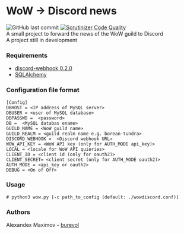 # WoW -> Discord news


![GitHub last commit](https://img.shields.io/github/last-commit/google/skia.svg)
[![Scrutinizer Code Quality](https://scrutinizer-ci.com/g/burevol/wow_discord_news/badges/quality-score.png?b=master)](https://scrutinizer-ci.com/g/burevol/wow_discord_news/?branch=master)  
A small project to forward the news of the WoW guild to Discord  
A project still in development

### Requirements
* [discord-webhook 0.2.0](https://pypi.org/project/discord-webhook/ )
* [SQLAlchemy](https://www.sqlalchemy.org/)  

### Configuration file format  
```
[Config]
DBHOST = <IP address of MySQL server>
DBUSER = <user of MySQL database>
DBPASSWD =  <password>
DB =  <MySQL databas ename>
GUILD_NAME = <WoW guild name>
GUILD_REALM = <guild realm name e.g. borean-tundra>
DISCORD_WEBHOOK =  <Discord webhook URL>
WOW_API_KEY = <WoW API key (only for AUTH_MODE api_key)> 
LOCAL = <locale for WoW API quieries>
CLIENT_ID = <client id (only for oauth2)>
CLIENT_SECRET= <client secret (only for AUTH_MODE oauth2)>
AUTH_MODE = <api_key or oauth2>
DEBUG = <On of Off>
```


### Usage  

```# python3 wow.py [-c path_to_config (default: ./wowdiscord.conf)]```  



### Authors   

Alexandex Maximov - [burevol](https://github.com/burevol)


